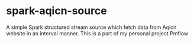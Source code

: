 # spark-aqicn-source
A simple Spark structured stream source which fetch data from Aqicn website in an interval manner. This is a part of my personal project Pmflow
